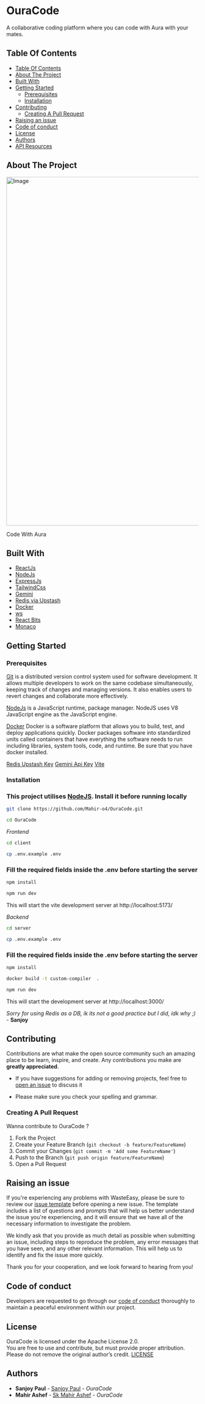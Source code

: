# OuraCode
A collaborative coding platform where you can code with Aura with your mates.
## Table Of Contents

- [Table Of Contents](#table-of-contents)
- [About The Project](#about-the-project)
- [Built With](#built-with)
- [Getting Started](#getting-started)
  - [Prerequisites](#prerequisites)
  - [Installation](#installation)
- [Contributing](#contributing)
  - [Creating A Pull Request](#creating-a-pull-request)
- [Raising an issue](#raising-an-issue)
- [Code of conduct](#code-of-conduct)
- [License](#license)
- [Authors](#authors)
- [API Resources](#api-resources)

## About The Project
<img width="1918" height="912" alt="Image" src="https://github.com/user-attachments/assets/2ee4edea-dc14-45e1-a965-6aa404bde63e" />


Code With Aura



## Built With

* [ReactJs](https://react.dev/)
* [NodeJs](https://nodejs.org/en)
* [ExpressJs](https://expressjs.com/)
* [TailwindCss](https://tailwindcss.com/)
* [Gemini](https://gemini.google.com/)
* [Redis via Upstash](https://upstash.com/)
* [Docker](https://www.docker.com/)
* [ws](https://www.npmjs.com/package/ws)
* [React Bits](https://reactbits.dev/)
* [Monaco](https://microsoft.github.io/monaco-editor/)



## Getting Started


### Prerequisites

<a href="https://git-scm.com/downloads" >Git</a> is a distributed version control system used for software development. It allows multiple developers to work on the same codebase simultaneously, keeping track of changes and managing versions. It also enables users to revert changes and collaborate more effectively.

<a href="https://nodejs.org/en">NodeJs</a> is a JavaScript runtime, package manager. NodeJS uses V8 JavaScript engine as the JavaScript engine.


<a href="https://www.docker.com/">Docker</a> Docker is a software platform that allows you to build, test, and deploy applications quickly. Docker packages software into standardized units called containers that have everything the software needs to run including libraries, system tools, code, and runtime. Be sure that you have docker installed.  

<a href="https://console.upstash.com/redis?teamid=0">Redis Upstash Key</a>
<a href="https://makersuite.google.com/app/apikey">Gemini Api Key</a> 
<a href="https://vite.dev/">Vite</a> 

### Installation


<h3> This project utilises <a href="https://nodejs.org/en">NodeJS</a>. Install it before running locally</h3>

```bash
git clone https://github.com/Mahir-o4/OuraCode.git
```
```bash
cd OuraCode
```
*Frontend*
```bash
cd client
```
```bash
cp .env.example .env
```
<h3>Fill the required fields inside the .env before starting the server </h3>

```bash
npm install
```
```bash
npm run dev
```
This will start the vite development server  at http://localhost:5173/

*Backend*
```bash
cd server
```
```bash
cp .env.example .env
```
<h3>Fill the required fields inside the .env before starting the server </h3>

```bash
npm install
```
```bash
docker build -t custom-compiler  .
```
```bash
npm run dev
```
This will start the development server  at http://localhost:3000/

*Sorry for using Redis as a DB, ik its not a good practice but I did, idk why ;)* - **Sanjoy**

## Contributing

Contributions are what make the open source community such an amazing place to be learn, inspire, and create. Any contributions you make are **greatly appreciated**.
* If you have suggestions for adding or removing projects, feel free to [open an issue](https://github.com/Mahir-o4/OuraCode/issues) to discuss it

* Please make sure you check your spelling and grammar.

### Creating A Pull Request

Wanna contribute to OuraCode ?

1. Fork the Project
2. Create your Feature Branch (`git checkout -b feature/FeatureName`)
3. Commit your Changes (`git commit -m 'Add some FeatureName'`)
4. Push to the Branch (`git push origin feature/FeatureName`)
5. Open a Pull Request


## Raising an issue

If you're experiencing any problems with WasteEasy, please be sure to review our [issue template](https://github.com/Mahir-o4/OuraCode/tree/main/.github/ISSUE_TEMPLATE) before opening a new issue. The template includes a list of questions and prompts that will help us better understand the issue you're experiencing, and it will ensure that we have all of the necessary information to investigate the problem.

We kindly ask that you provide as much detail as possible when submitting an issue, including steps to reproduce the problem, any error messages that you have seen, and any other relevant information. This will help us to identify and fix the issue more quickly.

Thank you for your cooperation, and we look forward to hearing from you!

## Code of conduct

Developers are requested to go through our <a href="https://github.com/Mahir-o4/OuraCode/tree/main/.github/CODE_OF_CONDUCT.md">code of conduct</a> thoroughly to maintain a peaceful environment within our project.

## License
OuraCode is licensed under the Apache License 2.0.  
You are free to use and contribute, but must provide proper attribution.  
Please do not remove the original author’s credit.
[LICENSE](https://github.com/Mahir-o4/OuraCode/blob/main/LICENSE)

## Authors

* **Sanjoy Paul** - [Sanjoy Paul](https://github.com/SANJOY-PAUL-0981) - *OuraCode*
* **Mahir Ashef** - [Sk Mahir Ashef](https://github.com/Mahir-o4) - *OuraCode*

